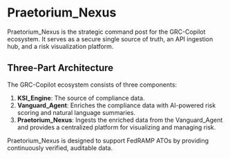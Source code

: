 # Praetorium_Nexus

Praetorium_Nexus is the strategic command post for the GRC-Copilot ecosystem. It serves as a secure single source of truth, an API ingestion hub, and a risk visualization platform.

## Three-Part Architecture

The GRC-Copilot ecosystem consists of three components:

1.  **KSI_Engine**: The source of compliance data.
2.  **Vanguard_Agent**: Enriches the compliance data with AI-powered risk scoring and natural language summaries.
3.  **Praetorium_Nexus**: Ingests the enriched data from the Vanguard_Agent and provides a centralized platform for visualizing and managing risk.

Praetorium_Nexus is designed to support FedRAMP ATOs by providing continuously verified, auditable data.
